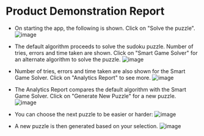 # Product Demonstration Report

* On starting the app, the following is shown. Click on "Solve the puzzle".
![image](https://user-images.githubusercontent.com/56427412/181763865-b6aef0c2-9c93-44d9-aeee-fbe6d1a8deb0.png)

* The default algorithm proceeds to solve the sudoku puzzle. Number of tries, errors and time taken are shown.
Click on "Smart Game Solver" for an alternate algorithm to solve the puzzle.
![image](https://user-images.githubusercontent.com/56427412/181764099-4db548cd-29b7-4242-9759-9b2ac1fa0086.png)

* Number of tries, errors and time taken are also shown for the Smart Game Solver. Click on "Analytics Report" to see more.
![image](https://user-images.githubusercontent.com/56427412/181764166-a848478a-3ada-4633-93a0-9cede7e4f5b2.png)

* The Analytics Report compares the default algorithm with the Smart Game Solver. Click on "Generate New Puzzle" for a new puzzle.
![image](https://user-images.githubusercontent.com/56427412/181764208-8fe8af75-b8f1-46dc-ae35-bad106e130ef.png)

* You can choose the next puzzle to be easier or harder:
![image](https://user-images.githubusercontent.com/56427412/181764281-bfdf6211-1607-45cc-ac51-24f9082e5fc7.png)

* A new puzzle is then generated based on your selection.
![image](https://user-images.githubusercontent.com/56427412/181764523-b215ab26-331a-41ec-bcaa-257d4e18cf11.png)
